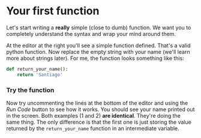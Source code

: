 # Your first function

Let's start writing a **really** simple (close to dumb) function. We want you to completely understand the syntax and wrap your mind around them.

At the editor at the right you'll see a simple function defined. That's a valid python function. Now replace the empty string with your name (we'll learn more about strings later). For me, the function looks something like this:

```python
def return_your_name():
    return 'Santiago'
```

### Try the function

Now try uncommenting the lines at the bottom of the editor and using the _Run Code_ button to see how it works. You should see your name printed out in the screen. Both examples (1 and 2) **are identical**. They're doing the same thing. The only difference is that the first one is just storing the value returned by the `return_your_name` function in an intermediate variable.
